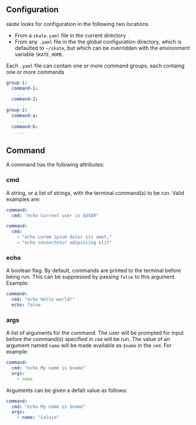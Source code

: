 ## Configuration

_skate_ looks for configuration in the following two locations

- From a `skate.yaml` file in the current directory
- From any `.yaml` file in the the global configuration directory, which is defaulted to `~/skate`, but which can be overridden with the environment variable `SKATE_HOME`.

Each `.yaml` file can contain one or more command groups, each containg one or more commands

```yaml
group-1:
  command-1:
    ...
  command-2:
    ...
group-2:
  command-a:
    ...
  command-b:
    ...
```

## Command
A command has the following attributes:

### cmd

A string, or a list of strings, with the terminal command(s) to be run. Valid examples are:

```yaml
command:
  cmd: "echo Current user is $USER"
```

```yaml
command:
  cmd:
    - "echo Lorem ipsum dolor sit amet,"
    - "echo consectetur adipiscing elit"
```

### echo

A boolean flag. By default, commands are printed to the terminal before being run. This can be suppressed by passing `false` to this argument. Example:

```yaml
command:
  cmd: "echo Hello world!"
  echo: false
```

### args

A list of arguments for the command. The user will be prompted for input before the command(s) specified in `cmd` will be run. The value of an argument named `name` will be made available as `$name` in the `cmd`. For example:

```yaml
command:
  cmd: "echo My name is $name"
  args:
    - name
```

Arguments can be given a defalt value as follows:

```yaml
command:
  cmd: "echo My name is $name"
  args:
    - name: "Calvin"
```
